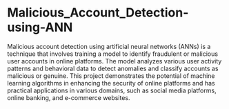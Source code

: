 # Malicious_Account_Detection-using-ANN
Malicious account detection using artificial neural networks (ANNs) is a technique that involves training a model to identify fraudulent or malicious user accounts in online platforms. The model analyzes various user activity patterns and behavioral data to detect anomalies and classify accounts as malicious or genuine. This project demonstrates the potential of machine learning algorithms in enhancing the security of online platforms and has practical applications in various domains, such as social media platforms, online banking, and e-commerce websites.
